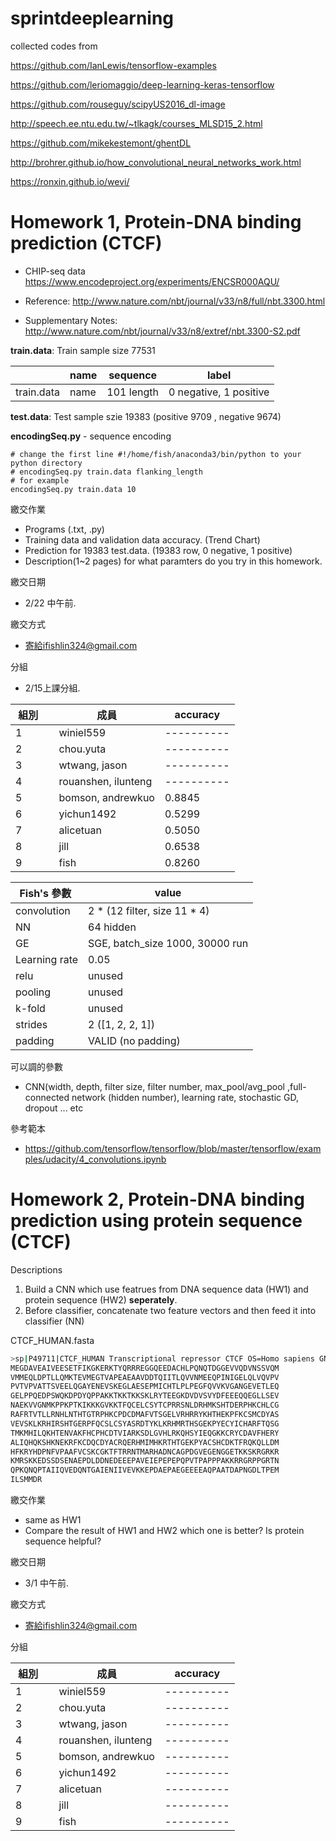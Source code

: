 # sprintdeeplearning

collected codes from 

https://github.com/IanLewis/tensorflow-examples

https://github.com/leriomaggio/deep-learning-keras-tensorflow

https://github.com/rouseguy/scipyUS2016_dl-image

http://speech.ee.ntu.edu.tw/~tlkagk/courses_MLSD15_2.html

https://github.com/mikekestemont/ghentDL

http://brohrer.github.io/how_convolutional_neural_networks_work.html

https://ronxin.github.io/wevi/


# Homework 1, Protein-DNA binding prediction (CTCF)

* CHIP-seq data
https://www.encodeproject.org/experiments/ENCSR000AQU/

* Reference: http://www.nature.com/nbt/journal/v33/n8/full/nbt.3300.html
* Supplementary Notes: http://www.nature.com/nbt/journal/v33/n8/extref/nbt.3300-S2.pdf

**train.data**: Train sample size 77531

|        | name | sequence | label |
|--------|----------|-----------|-----------|
| train.data  |     name    |     101 length     |     0 negative, 1 positive     |


**test.data**: Test sample szie 19383 (positive 9709 , negative 9674)

**encodingSeq.py** - sequence encoding
```
# change the first line #!/home/fish/anaconda3/bin/python to your python directory
# encodingSeq.py train.data flanking_length
# for example
encodingSeq.py train.data 10
```

繳交作業
* Programs (.txt, .py)
* Training data and validation data accuracy. (Trend Chart)
* Prediction for 19383 test.data. (19383 row, 0 negative, 1 positive)
* Description(1~2 pages) for what paramters do you try in this homework.

繳交日期
* 2/22 中午前.

繳交方式
* 寄給ifishlin324@gmail.com

分組
* 2/15上課分組.

|  組別      | 成員 | accuracy |
|--------|----------|----------|
| 1 | winiel559 |----------|
| 2 | chou.yuta |----------|
| 3 | wtwang, jason |----------|
| 4 | rouanshen, ilunteng |----------|
| 5 | bomson, andrewkuo | 0.8845|
| 6 | yichun1492 |0.5299|
| 7 | alicetuan |0.5050|
| 8 | jill |0.6538|
| 9 | fish |0.8260| 

 

|  Fish's 參數  | value |
|--------|----------|
| convolution | 2 * (12 filter, size 11 * 4) |
| NN |64 hidden |
| GE | SGE, batch_size 1000, 30000 run|
| Learning rate | 0.05 |
| relu | unused |
| pooling | unused |
| k-fold | unused |
| strides | 2 ([1, 2, 2, 1]) |
| padding | VALID (no padding)|

可以調的參數
* CNN(width, depth, filter size, filter number, max_pool/avg_pool ,full-connected network (hidden number), learning rate, stochastic GD, dropout ... etc

參考範本
* https://github.com/tensorflow/tensorflow/blob/master/tensorflow/examples/udacity/4_convolutions.ipynb


# Homework 2, Protein-DNA binding prediction using protein sequence (CTCF)

Descriptions

1. Build a CNN which use featrues from DNA sequence data (HW1) and protein sequence (HW2) **seperately**.
2. Before classifier, concatenate two feature vectors and then feed it into classifier (NN)

CTCF_HUMAN.fasta 
```bash
>sp|P49711|CTCF_HUMAN Transcriptional repressor CTCF OS=Homo sapiens GN=CTCF PE=1 SV=1
MEGDAVEAIVEESETFIKGKERKTYQRRREGGQEEDACHLPQNQTDGGEVVQDVNSSVQM
VMMEQLDPTLLQMKTEVMEGTVAPEAEAAVDDTQIITLQVVNMEEQPINIGELQLVQVPV
PVTVPVATTSVEELQGAYENEVSKEGLAESEPMICHTLPLPEGFQVVKVGANGEVETLEQ
GELPPQEDPSWQKDPDYQPPAKKTKKTKKSKLRYTEEGKDVDVSVYDFEEEQQEGLLSEV
NAEKVVGNMKPPKPTKIKKKGVKKTFQCELCSYTCPRRSNLDRHMKSHTDERPHKCHLCG
RAFRTVTLLRNHLNTHTGTRPHKCPDCDMAFVTSGELVRHRRYKHTHEKPFKCSMCDYAS
VEVSKLKRHIRSHTGERPFQCSLCSYASRDTYKLKRHMRTHSGEKPYECYICHARFTQSG
TMKMHILQKHTENVAKFHCPHCDTVIARKSDLGVHLRKQHSYIEQGKKCRYCDAVFHERY
ALIQHQKSHKNEKRFKCDQCDYACRQERHMIMHKRTHTGEKPYACSHCDKTFRQKQLLDM
HFKRYHDPNFVPAAFVCSKCGKTFTRRNTMARHADNCAGPDGVEGENGGETKKSKRGRKR
KMRSKKEDSSDSENAEPDLDDNEDEEEPAVEIEPEPEPQPVTPAPPPAKKRRGRPPGRTN
QPKQNQPTAIIQVEDQNTGAIENIIVEVKKEPDAEPAEGEEEEAQPAATDAPNGDLTPEM
ILSMMDR
```

繳交作業
* same as HW1
* Compare the result of HW1 and HW2 which one is better? Is protein sequence helpful? 

繳交日期
* 3/1 中午前.

繳交方式
* 寄給ifishlin324@gmail.com

分組

|  組別      | 成員 | accuracy |
|--------|----------|----------|
| 1 | winiel559 |----------|
| 2 | chou.yuta |----------|
| 3 | wtwang, jason |----------|
| 4 | rouanshen, ilunteng |----------|
| 5 | bomson, andrewkuo | ----------|
| 6 | yichun1492 |----------|
| 7 | alicetuan |----------|
| 8 | jill |----------|
| 9 | fish |----------|
